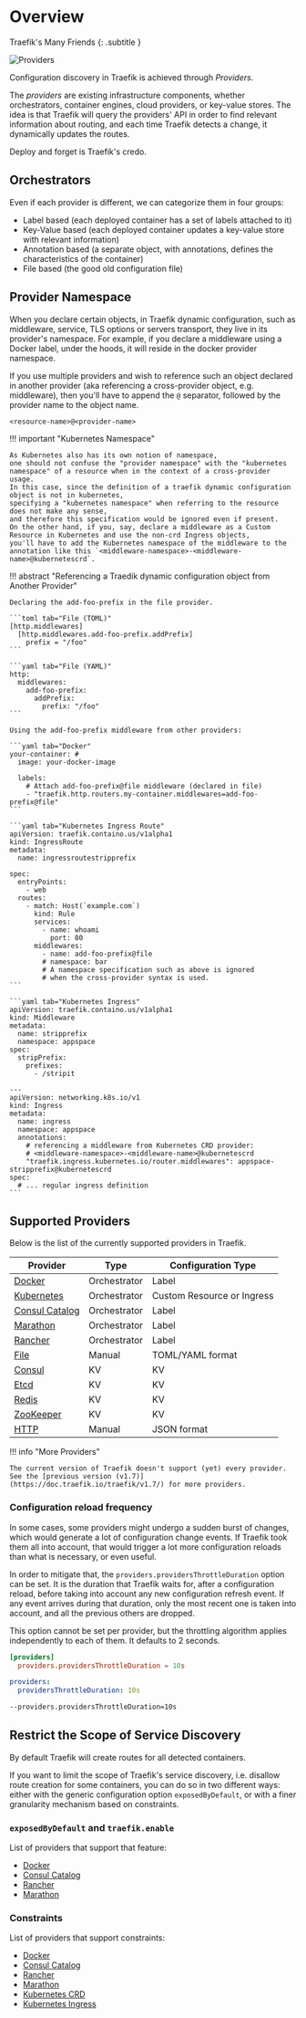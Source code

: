 # Overview

Traefik's Many Friends
{: .subtitle }

![Providers](../assets/img/providers.png)

Configuration discovery in Traefik is achieved through _Providers_.

The _providers_ are existing infrastructure components, whether orchestrators, container engines, cloud providers, or key-value stores. 
The idea is that Traefik will query the providers' API in order to find relevant information about routing,
and each time Traefik detects a change, it dynamically updates the routes.

Deploy and forget is Traefik's credo.

## Orchestrators

Even if each provider is different, we can categorize them in four groups:

- Label based (each deployed container has a set of labels attached to it)
- Key-Value based (each deployed container updates a key-value store with relevant information)
- Annotation based (a separate object, with annotations, defines the characteristics of the container)
- File based (the good old configuration file)

## Provider Namespace

When you declare certain objects, in Traefik dynamic configuration,
such as middleware, service, TLS options or servers transport, they live in its provider's namespace.
For example, if you declare a middleware using a Docker label, under the hoods, it will reside in the docker provider namespace.

If you use multiple providers and wish to reference such an object declared in another provider 
(aka referencing a cross-provider object, e.g. middleware), then you'll have to append the `@` separator, 
followed by the provider name to the object name.

```text
<resource-name>@<provider-name>
```

!!! important "Kubernetes Namespace"

    As Kubernetes also has its own notion of namespace,
    one should not confuse the "provider namespace" with the "kubernetes namespace" of a resource when in the context of a cross-provider usage.  
    In this case, since the definition of a traefik dynamic configuration object is not in kubernetes,
    specifying a "kubernetes namespace" when referring to the resource does not make any sense,
    and therefore this specification would be ignored even if present.  
    On the other hand, if you, say, declare a middleware as a Custom Resource in Kubernetes and use the non-crd Ingress objects,
    you'll have to add the Kubernetes namespace of the middleware to the annotation like this `<middleware-namespace>-<middleware-name>@kubernetescrd`.

!!! abstract "Referencing a Traedik dynamic configuration object from Another Provider"

    Declaring the add-foo-prefix in the file provider.

    ```toml tab="File (TOML)"
    [http.middlewares]
      [http.middlewares.add-foo-prefix.addPrefix]
        prefix = "/foo"
    ```
    
    ```yaml tab="File (YAML)"
    http:
      middlewares:
        add-foo-prefix:
          addPrefix:
            prefix: "/foo"
    ```

    Using the add-foo-prefix middleware from other providers:

    ```yaml tab="Docker"
    your-container: #
      image: your-docker-image

      labels:
        # Attach add-foo-prefix@file middleware (declared in file)
        - "traefik.http.routers.my-container.middlewares=add-foo-prefix@file"
    ```

    ```yaml tab="Kubernetes Ingress Route"
    apiVersion: traefik.containo.us/v1alpha1
    kind: IngressRoute
    metadata:
      name: ingressroutestripprefix

    spec:
      entryPoints:
        - web
      routes:
        - match: Host(`example.com`)
          kind: Rule
          services:
            - name: whoami
              port: 80
          middlewares:
            - name: add-foo-prefix@file
            # namespace: bar
            # A namespace specification such as above is ignored
            # when the cross-provider syntax is used.
    ```
    
    ```yaml tab="Kubernetes Ingress"
    apiVersion: traefik.containo.us/v1alpha1
    kind: Middleware
    metadata:
      name: stripprefix
      namespace: appspace
    spec:
      stripPrefix:
        prefixes:
          - /stripit
    
    ---
    apiVersion: networking.k8s.io/v1
    kind: Ingress
    metadata:
      name: ingress
      namespace: appspace
      annotations:
        # referencing a middleware from Kubernetes CRD provider: 
        # <middleware-namespace>-<middleware-name>@kubernetescrd
        "traefik.ingress.kubernetes.io/router.middlewares": appspace-stripprefix@kubernetescrd
    spec:
      # ... regular ingress definition
    ```

## Supported Providers 

Below is the list of the currently supported providers in Traefik. 

| Provider                              | Type         | Configuration Type         |
|---------------------------------------|--------------|----------------------------|
| [Docker](./docker.md)                 | Orchestrator | Label                      |
| [Kubernetes](./kubernetes-crd.md)     | Orchestrator | Custom Resource or Ingress |
| [Consul Catalog](./consul-catalog.md) | Orchestrator | Label                      |
| [Marathon](./marathon.md)             | Orchestrator | Label                      |
| [Rancher](./rancher.md)               | Orchestrator | Label                      |
| [File](./file.md)                     | Manual       | TOML/YAML format           |
| [Consul](./consul.md)                 | KV           | KV                         |
| [Etcd](./etcd.md)                     | KV           | KV                         |
| [Redis](./redis.md)                   | KV           | KV                         |
| [ZooKeeper](./zookeeper.md)           | KV           | KV                         |
| [HTTP](./http.md)                     | Manual       | JSON format                |

!!! info "More Providers"

    The current version of Traefik doesn't support (yet) every provider.
    See the [previous version (v1.7)](https://doc.traefik.io/traefik/v1.7/) for more providers.

### Configuration reload frequency

In some cases, some providers might undergo a sudden burst of changes,
which would generate a lot of configuration change events.
If Traefik took them all into account,
that would trigger a lot more configuration reloads than what is necessary,
or even useful.

In order to mitigate that, the `providers.providersThrottleDuration` option can be set.
It is the duration that Traefik waits for, after a configuration reload,
before taking into account any new configuration refresh event.
If any event arrives during that duration, only the most recent one is taken into account,
and all the previous others are dropped.

This option cannot be set per provider,
but the throttling algorithm applies independently to each of them.
It defaults to 2 seconds.

```toml tab="File (TOML)"
[providers]
  providers.providersThrottleDuration = 10s
```

```yaml tab="File (YAML)"
providers:
  providersThrottleDuration: 10s
```

```bash tab="CLI"
--providers.providersThrottleDuration=10s
```

<!--
TODO (document TCP VS HTTP dynamic configuration)
-->

## Restrict the Scope of Service Discovery

By default Traefik will create routes for all detected containers.

If you want to limit the scope of Traefik's service discovery,
i.e. disallow route creation for some containers,
you can do so in two different ways:
either with the generic configuration option `exposedByDefault`,
or with a finer granularity mechanism based on constraints.

### `exposedByDefault` and `traefik.enable`

List of providers that support that feature:

- [Docker](./docker.md#exposedbydefault)
- [Consul Catalog](./consul-catalog.md#exposedbydefault)
- [Rancher](./rancher.md#exposedbydefault)
- [Marathon](./marathon.md#exposedbydefault)

### Constraints

List of providers that support constraints:

- [Docker](./docker.md#constraints)
- [Consul Catalog](./consul-catalog.md#constraints)
- [Rancher](./rancher.md#constraints)
- [Marathon](./marathon.md#constraints)
- [Kubernetes CRD](./kubernetes-crd.md#labelselector)
- [Kubernetes Ingress](./kubernetes-ingress.md#labelselector)
